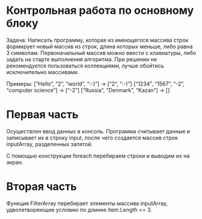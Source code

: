 # Контрольная работа по основному блоку

Задача: Написать программу, которая из имеющегося массива строк формирует новый массив из строк, длина которых меньше, либо равна 3 символам. Первоначальный массив можно ввести с клавиатуры, либо задать на старте выполнения алгоритма. При решении не рекомендуется пользоваться коллекциями, лучше обойтись исключительно массивами.

Примеры:
[“Hello”, “2”, “world”, “:-)”] → [“2”, “:-)”]
[“1234”, “1567”, “-2”, “computer science”] → [“-2”]
[“Russia”, “Denmark”, “Kazan”] → []

# Первая часть

Осуществлен ввод данных в консоль. Программа считывает данные и записывает их в строку input, после чего создается массив строк inputArray, разделенных запятой.

С помощью конструкции foreach перебираем строки и выводим их на экран.

# Вторая часть

Функция FilterArray перебирает элементы массива inputArray, удволетворяющие условию по длинне item.Length <= 3.